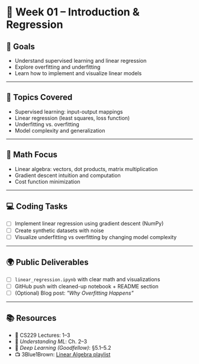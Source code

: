 # 📘 Week 01 – Introduction & Regression

## 🎯 Goals
- Understand supervised learning and linear regression
- Explore overfitting and underfitting
- Learn how to implement and visualize linear models

---

## 🧠 Topics Covered
- Supervised learning: input-output mappings
- Linear regression (least squares, loss function)
- Underfitting vs. overfitting
- Model complexity and generalization

---

## 📐 Math Focus
- Linear algebra: vectors, dot products, matrix multiplication
- Gradient descent intuition and computation
- Cost function minimization

---

## 💻 Coding Tasks
- [ ] Implement linear regression using gradient descent (NumPy)
- [ ] Create synthetic datasets with noise
- [ ] Visualize underfitting vs overfitting by changing model complexity

---

## 🌍 Public Deliverables
- [ ] `linear_regression.ipynb` with clear math and visualizations
- [ ] GitHub push with cleaned-up notebook + README section
- [ ] (Optional) Blog post: *"Why Overfitting Happens"*

---

## 📚 Resources
- 📼 CS229 Lectures: 1–3
- 📘 *Understanding ML*: Ch. 2–3
- 📘 *Deep Learning (Goodfellow)*: §5.1–5.2
- 📺 3Blue1Brown: [Linear Algebra playlist](https://www.youtube.com/playlist?list=PLZHQObOWTQDMsr9K-rj53DwVRMYO3t5Yr)
